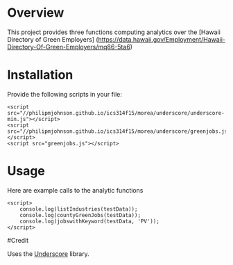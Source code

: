 # Overview
This project provides three functions computing analytics over the [Hawaii Directory of Green Employers] (https://data.hawaii.gov/Employment/Hawaii-Directory-Of-Green-Employers/mq86-5ta6)

# Installation

Provide the following scripts in your file:
```
<script src="//philipmjohnson.github.io/ics314f15/morea/underscore/underscore-min.js"></script>
<script src="//philipmjohnson.github.io/ics314f15/morea/underscore/greenjobs.js"></script>
<script src="greenjobs.js"></script>
```

# Usage

 Here are example calls to the analytic functions
 ```
 <script>
     console.log(listIndustries(testData));
     console.log(countyGreenJobs(testData));
     console.log(jobswithKeyword(testData, 'PV'));
 </script>
 ```

 #Credit

 Uses the [Underscore](http://http://underscorejs.org/) library.
